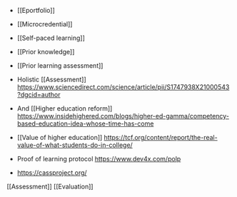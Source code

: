 - [[Eportfolio]]
- [[Microcredential]]
- [[Self-paced learning]]
- [[Prior knowledge]]
- [[Prior learning assessment]]

- Holistic [[Assessment]] https://www.sciencedirect.com/science/article/pii/S1747938X21000543?dgcid=author

- And [[Higher education reform]] https://www.insidehighered.com/blogs/higher-ed-gamma/competency-based-education-idea-whose-time-has-come

- [[Value of higher education]] https://tcf.org/content/report/the-real-value-of-what-students-do-in-college/

- Proof of learning protocol https://www.dev4x.com/polp

- https://cassproject.org/

[[Assessment]] [[Evaluation]]
